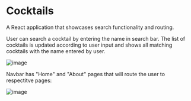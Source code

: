# Cocktails

A React application that showcases search functionality and routing.

User can search a cocktail by entering the name in search bar. The list of cocktails is updated according to user input and shows all matching cocktails with the name entered by user.

![image](https://user-images.githubusercontent.com/47619970/153746154-c2800f13-8bf2-453e-b9dd-8a92e809b404.png)

Navbar has "Home" and "About" pages that will route the user to respectitve pages:

![image](https://user-images.githubusercontent.com/47619970/153746184-42d29ad8-6f00-43f9-88bb-7a13341881de.png)
